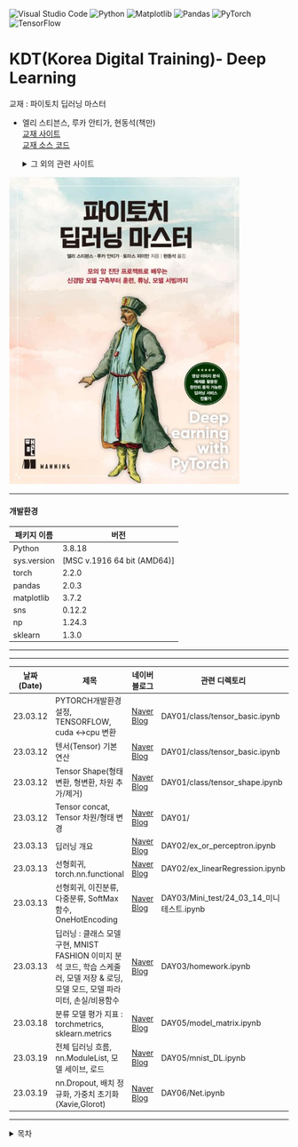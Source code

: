 ![Visual Studio Code](https://img.shields.io/badge/Visual%20Studio%20Code-0078d7.svg?style=for-the-badge&logo=visual-studio-code&logoColor=white)
![Python](https://img.shields.io/badge/python-3670A0?style=for-the-badge&logo=python&logoColor=ffdd54)
![Matplotlib](https://img.shields.io/badge/Matplotlib-%23ffffff.svg?style=for-the-badge&logo=Matplotlib&logoColor=black)
![Pandas](https://img.shields.io/badge/pandas-%23150458.svg?style=for-the-badge&logo=pandas&logoColor=white)
![PyTorch](https://img.shields.io/badge/PyTorch-%23EE4C2C.svg?style=for-the-badge&logo=PyTorch&logoColor=white)
![TensorFlow](https://img.shields.io/badge/TensorFlow-%23FF6F00.svg?style=for-the-badge&logo=TensorFlow&logoColor=white)

# KDT(Korea Digital Training)- Deep Learning

교재 : 파이토치 딥러닝 마스터

- 엘리 스티븐스, 루카 안티가, 현동석(책만)  
   [교재 사이트](https://product.kyobobook.co.kr/detail/S000061353646)  
   [교재 소스 코드](https://github.com/deep-learning-with-pytorch/dlwpt-code)
    <details>
    <summary>
      그 외의 관련 사이트
    </summary>

  [딥러닝 관련 카탈로그](https://www.manning.com/catalog#section-83)
  [교재 Github](https://github.com/onlybooks/pytorch)
  </details>

![alt text](image.png)

<hr/>

#### 개발환경

| 패키지 이름 | 버전                        |
| ----------- | --------------------------- |
| Python      | 3.8.18                      |
| sys.version | [MSC v.1916 64 bit (AMD64)] |
| torch       | 2.2.0                       |
| pandas      | 2.0.3                       |
| matplotlib  | 3.7.2                       |
| sns         | 0.12.2                      |
| np          | 1.24.3                      |
| sklearn     | 1.3.0                       |

<hr/>

<hr/>   
   
|날짜(Date) | 제목 | 네이버 블로그 | 관련 디렉토리 |
| --------  | ---  | -----------| ------------|
| 23.03.12  | PYTORCH개발환경설정, TENSORFLOW, cuda <->cpu 변환| [Naver Blog](https://blog.naver.com/mathnoah/223380692140)| DAY01/class/tensor_basic.ipynb  |
| 23.03.12  |텐서(Tensor) 기본 연산| [Naver Blog](https://blog.naver.com/mathnoah/223380894984)| DAY01/class/tensor_basic.ipynb  |
| 23.03.12  |Tensor Shape(형태 변환, 형변환, 차원 추가/제거) | [Naver Blog](https://blog.naver.com/mathnoah/223381016264)| DAY01/class/tensor_shape.ipynb |
| 23.03.12  |Tensor concat, Tensor 차원/형태 변경| [Naver Blog](https://blog.naver.com/mathnoah/223381063931)| DAY01/ |
| 23.03.13  | 딥러닝 개요| [Naver Blog](https://blog.naver.com/mathnoah/223382007319)| DAY02/ex_or_perceptron.ipynb |
| 23.03.13  |선형회귀, torch.nn.functional | [Naver Blog](https://blog.naver.com/mathnoah/223382134810)| DAY02/ex_linearRegression.ipynb |
| 23.03.13  |선형회귀, 이진분류, 다중분류, SoftMax함수, OneHotEncoding| [Naver Blog](https://blog.naver.com/mathnoah/223383139478)| DAY03/Mini_test/24_03_14_미니테스트.ipynb |
| 23.03.13  |딥러닝 : 클래스 모델 구현, MNIST FASHION 이미지 분석 코드, 학습 스케줄러, 모델 저장 & 로딩, 모델 모드, 모델 파라미터, 손실/비용함수| [Naver Blog](https://blog.naver.com/mathnoah/223383596058)| DAY03/homework.ipynb |
| 23.03.18  | 분류 모델 평가 지표 : torchmetrics, sklearn.metrics| [Naver Blog](https://blog.naver.com/mathnoah/223386883614)| DAY05/model_matrix.ipynb |
| 23.03.19  | 전체 딥러닝 흐름, nn.ModuleList, 모델 세이브, 로드 | [Naver Blog](https://blog.naver.com/mathnoah/223388001130)| DAY05/mnist_DL.ipynb |
| 23.03.19  | nn.Dropout, 배치 정규화, 가중치 초기화(Xavie,Glorot)| [Naver Blog](https://blog.naver.com/mathnoah/223388211196)| DAY06/Net.ipynb |

<hr/>

<details>
  <summary>
    목차
  </summary>
  \
  1장 딥러닝과 파이토치 라이브러리 소개
__1.1 딥러닝 혁명
__1.2 딥러닝을 위한 파이토치
__1.3 왜 파이토치인가?
____1.3.1 딥러닝 경쟁 구도
__1.4 파이토치 딥러닝 프로젝트 둘러보기
__1.5 하드웨어와 소프트웨어 요구사항
____1.5.1 주피터 노트북
__1.6 연습 문제
__1.7 핵심 요약

2장 사전 훈련된 신경망
**2.1 이미지를 인식하는 사전 훈련된 신경망
\_\_**2.1.1 이미지 인식을 위해 사전 훈련된 신경망 가져오기
\_**\_2.1.2 알렉스넷
\_\_**2.1.3 레즈넷
\_**\_2.1.4 준비, 시...작 전에 잠깐만
\_\_**2.1.5 실행!
\_**\_2.2 가짜 이미지를 만드는 사전 훈련된 모델
\_\_**2.2.1 GAN 게임
\_**\_2.2.2 사이클GAN
\_\_**2.2.3 말을 얼룩말로 바꾸는 신경망
**2.3 장면을 설명하는 사전 훈련된 신경망
\_\_**2.3.1 뉴럴토크2
**2.4 토치 허브
**2.5 결론
**2.6 연습 문제
**2.7 핵심 요약

3장 텐서 구조체
**3.1 부동소수점 수의 세계
**3.2 텐서: 다차원 배열
\_**\_3.2.1 파이썬 리스트에서 파이토치 텐서로
\_\_**3.2.2 첫 텐서 만들어보기
\_**\_3.2.3 텐서의 핵심
**3.3 텐서 인덱싱
**3.4 이름이 있는 텐서
**3.5 텐서 요소 타입
\_**\_3.5.1 dtype으로 숫자 타입 지정하기
\_\_**3.5.2 모든 경우에 사용하는 dtype
\_**\_3.5.3 텐서의 dtype 속성 관리
**3.6 텐서 API
**3.7 텐서를 저장소 관점에서 머릿속에 그려보기
\_\_**3.7.1 저장 공간 인덱싱
\_**\_3.7.2 저장된 값을 수정하기: 텐서 내부 연산
**3.8 텐서 메타데이터: 사이즈, 오프셋, 스트라이드
\_**\_3.8.1 다른 텐서의 저장 공간에 대한 뷰 만들기
\_\_**3.8.2 복사 없이 텐서 전치하기
\_**\_3.8.3 더 높은 차원에서의 전치 연산
\_\_**3.8.4 인접한 텐서
**3.9 텐서를 GPU로 옮기기
\_\_**3.9.1 텐서 디바이스 속성 관리
**3.10 넘파이 호환
**3.11 일반화된 텐서도 텐서다
**3.12 텐서 직렬화
\_\_**3.12.1 h5py로 HDF5 병렬화하기
**3.13 결론
**3.14 연습 문제
\_\_3.15 핵심 요약

4장 실제 데이터를 텐서로 표현해보기
**4.1 이미지 다루기
\_\_**4.1.1 컬러 채널 더하기
\_**\_4.1.2 이미지 파일 로딩
\_\_**4.1.3 레이아웃 변경하기
\_**\_4.1.4 데이터 정규화
**4.2 3차원 이미지: 용적 데이터
\_**\_4.2.1 특수 포맷 로딩
**4.3 테이블 데이터 표현하기
\_**\_4.3.1 실세계 데이터셋 사용하기
\_\_**4.3.2 와인 데이터를 텐서로 읽어오기
\_**\_4.3.3 점수 표현하기
\_\_**4.3.4 원핫 인코딩
\_**\_4.3.5 언제 카테고리화 할 것인가
\_\_**4.3.6 임계값으로 찾기
**4.4 시계열 데이터 다루기
\_\_**4.4.1 시간 차원 더하기
\_**\_4.4.2 시간 단위로 데이터 만들기
\_\_**4.4.3 훈련 준비
**4.5 텍스트 표현하기
\_\_**4.5.1 텍스트를 숫자로 변환하기
\_**\_4.5.2 문자 원핫 인코딩
\_\_**4.5.3 모든 단어를 원핫 인코딩하기
\_**\_4.5.4 텍스트 임베딩
\_\_**4.5.5 청사진으로서의 텍스트 임베딩
**4.6 결론
**4.7 연습 문제
\_\_4.8 핵심 요약

5장 학습 기법
**5.1 시대를 초월하는 모델링 학습
**5.2 학습은 파라미터 추정에 불과하다
\_**\_5.2.1 온도 문제
\_\_**5.2.2 데이터 수집
\_**\_5.2.3 데이터 시각화
\_\_**5.2.4 먼저 선형 모델을 골라 시도해보기
**5.3 손실을 줄이기 위한 방안
\_\_**5.3.1 파이토치로 문제 풀어보기
**5.4 경사를 따라 내려가기
\_\_**5.4.1 손실 줄이기
\_**\_5.4.2 분석
\_\_**5.4.3 모델 적합을 위한 반복
\_**\_5.4.4 입력 정규화
\_\_**5.4.5 (다시 해보는) 시각화
**5.5 파이토치의 자동미분: 모든 것을 역전파하라
\_\_**5.5.1 기울기 자동 계산
\_**\_5.5.2 골라쓰는 옵티마이저
\_\_**5.5.3 훈련, 검증, 과적합
\_**\_5.5.4 자동미분의 주의사항과 자동미분 끄기
**5.6 결론
**5.7 연습 문제
**5.8 핵심 요약

6장 신경망을 활용한 데이터 적합
**6.1 인공 뉴런
\_\_**6.1.1 다중 계층 신경망 합성하기
\_**\_6.1.2 오차 함수
\_\_**6.1.3 우리에게 필요한 건 활성 함수
\_**\_6.1.4 그 밖의 활성 함수
\_\_**6.1.5 최적의 활성 함수 고르기
\_**\_6.1.6 신경망에서 학습의 의미
**6.2 파이토치 nn 모듈
\_**\_6.2.1 forward 대신 **call** 사용하기
\_\_**6.2.2 다시 선형 모델로
**6.3 드디어 신경망
\_\_**6.3.1 선형 모델 대체하기
\_**\_6.3.2 파라미터 살펴보기
\_\_**6.3.3 선형 모델과 비교하기
**6.4 결론
**6.5 연습 문제
\_\_6.6 핵심 요약

7장 새와 비행기 구별하기: 이미지 학습
**7.1 작은 이미지를 모아 놓은 데이터셋
\_\_**7.1.1 CIFAR-10 다운로드
\_**\_7.1.2 데이터셋 클래스
\_\_**7.1.3 데이터 변환
\_**\_7.1.4 데이터 정규화
**7.2 새와 비행기를 구별하기
\_**\_7.2.1 데이터셋 구축
\_\_**7.2.2 완전 연결 모델
\_**\_7.2.3 분류기의 출력
\_\_**7.2.4 출력을 확률로 표현하기
\_**\_7.2.5 분류를 위한 손실값
\_\_**7.2.6 분류기 훈련
\_**\_7.2.7 완전 연결의 한계
**7.3 결론
**7.4 연습 문제
**7.5 핵심 요약

8장 컨볼루션을 활용한 일반화
**8.1 컨볼루션
\_\_**8.1.1 컨볼루션의 역할
**8.2 컨볼루션 사용해보기
\_\_**8.2.1 경계 패딩하기
\_**\_8.2.2 컨볼루션으로 피처 찾아내기
\_\_**8.2.3 깊이와 풀링으로 한 단계 더 인식하기
\_**\_8.2.4 우리의 신경망에 적용하기
**8.3 nn.Module 서브클래싱하기
\_**\_8.3.1 nn.Module로 정의된 우리의 신경망
\_\_**8.3.2 파이토치가 파라미터와 서브모듈을 유지하는 방법
\_**\_8.3.3 함수형 API
**8.4 우리가 만든 컨볼루션 신경망 훈련시키기
\_**\_8.4.1 정확도 측정
\_\_**8.4.2 모델을 저장하고 불러오기
\_**\_8.4.3 GPU에서 훈련시키기
**8.5 모델 설계
\_**\_8.5.1 메모리 용량 늘리기: 너비
\_\_**8.5.2 모델이 수렴하고 일반화하도록 돕는 방법: 정규화
\_**\_8.5.3 더 복잡한 구조를 배우기 위해 깊이 파헤치기: 깊이
\_\_**8.5.4 모델의 성능 비교
\_**\_8.5.5 이미 오래된 방식
**8.6 결론
**8.7 연습 문제
**8.8 핵심 요약

[2부] 실전 이미지 학습: 폐암 조기 진단

9장 암과 싸워 이기기 위한 파이토치 활용
**9.1 사용 사례 소개
**9.2 대규모 프로젝트 준비
**9.3 CT 스캔이란
**9.4 프로젝트: 엔드투엔드 폐암 진단기
\_**\_9.4.1 신경망이 동작할 때까지 데이터를 던져넣을 수 없는 이유
\_\_**9.4.2 결절이란 무엇인가
\_**\_9.4.3 데이터 소스: LUNA 그랜드 챌린지
\_\_**9.4.4 LUNA 데이터 다운로드
**9.5 결론
**9.6 핵심 요약

10장 여러 데이터 소스를 통합 데이터셋으로 합치기
**10.1 원본 CT 데이터 파일
**10.2 LUNA 애노테이션 데이터 파싱
\_**\_10.2.1 훈련셋과 검증셋
\_\_**10.2.2 애노테이션 데이터와 후보 데이터 합치기
**10.3 개별 CT 스캔 로딩
\_\_**10.3.1 하운스필드 단위
**10.4 환자 좌표계를 사용해 결절 위치 정하기
\_\_**10.4.1 환자 좌표계
\_**\_10.4.2 CT 스캔 형태와 복셀 크기
\_\_**10.4.3 밀리미터를 복셀 주소로 변환하기
\_**\_10.4.4 CT 스캔에서 결절 추출하기
**10.5 간단한 데이터셋 구현
\_**\_10.5.1 getCtRawCandidate 함수로 후보 배열 캐싱하기
\_\_**10.5.2 LunaDataset.**init**으로 데이터셋 만들기
\_**\_10.5.3 훈련/검증 분리
\_\_**10.5.4 데이터 렌더링
**10.6 결론
**10.7 연습 문제
\_\_10.8 핵심 요약

11장 종양 탐지를 위한 분류 모델 훈련
**11.1 기본 모델과 훈련 루프
**11.2 애플리케이션의 메인 진입점
**11.3 사전 훈련 설정과 초기화
\_\_**11.3.1 모델과 옵티마이저 초기화
\_**\_11.3.2 데이터 로더의 관리와 데이터 공급
**11.4 첫 번째 경로 신경망 설계
\_**\_11.4.1 핵심 컨볼루션
\_\_**11.4.2 전체 모델
**11.5 모델 훈련과 검증
\_\_**11.5.1 computeBatchLoss 함수
\_**\_11.5.2 훈련 때와 유사한 검증 루프
**11.6 성능 메트릭 출력
\_**\_11.6.1 logMetrics 함수
**11.7 훈련 스크립트 실행
\_**\_11.7.1 훈련에 필요한 데이터
\_\_**11.7.2 막간을 활용해 enumerateWithEstimate 함수 알아보기
**11.8 모델 평가: 정확도 99.7%라면 잘 끝난 것일까?
**11.9 텐서보드로 훈련 관련 메트릭을 그려보기
\_**\_11.9.1 텐서보드 실행
\_\_**11.9.2 메트릭 로깅 함수가 텐서보드를 지원하도록 만들기
**11.10 모델이 결절 탐지를 학습하지 못하는 이유
**11.11 결론
**11.12 연습 문제
**11.13 핵심 요약

12장 메트릭과 증강을 활용한 훈련 개선
**12.1 개선을 위한 상위 계획
**12.2 착한 개와 나쁜 녀석: 거짓 양성과 거짓 음성
**12.3 긍정과 부정의 경우를 도식화하기
\_\_**12.3.1 아무나 보고 짖는 록시의 장점은 재현율
\_**\_12.3.2 잠은 많아도 도둑은 잘 잡는 프레스톤의 특기는 정밀도
\_\_**12.3.3 logMetrics으로 정밀도와 재현율 구하기
\_**\_12.3.4 궁극의 메트릭: F1 점수
\_\_**12.3.5 새 메트릭으로 모델이 잘 동작하는지 확인하기
**12.4 이상적인 데이터셋의 모습
\_\_**12.4.1 데이터를 실제보다 ‘이상’에 가깝게 만들기
\_**\_12.4.2 균형잡힌 LunaDataset으로 훈련시킨 결과의 차이
\_\_**12.4.3 과적합 증상 알아채기
**12.5 과적합 문제 다시 살펴보기
\_\_**12.5.1 과적합된 얼굴-나이 예측 모델
**12.6 데이터 증강으로 과적합 방지하기
\_\_**12.6.1 특별 데이터 증강 기술
\_**\_12.6.2 데이터 증강 효과 확인하기
**12.7 결론
**12.8 연습 문제
**12.9 핵심 요약

13장 세그멘테이션을 활용한 의심 결절 탐색
**13.1 프로젝트에 두 번째 모델 추가하기
**13.2 다양한 세그멘테이션 유형
**13.3 시맨틱 세그멘테이션: 픽셀 단위 분류
\_\_**13.3.1 유넷 아키텍처
**13.4 세그멘테이션을 위한 모델 업데이트
\_\_**13.4.1 기성품 모델을 프로젝트에 적용하기
**13.5 세그멘테이션을 위한 데이터셋 업데이트
\_\_**13.5.1 매우 제한된 입력 크기를 갖는 유넷
\_**\_13.5.2 2차원 vs 3차원 데이터의 유넷 사용시 장단점
\_\_**13.5.3 실측 데이터 만들기
\_**\_13.5.4 Luna2dSegmentationDataset 구현
\_\_**13.5.5 훈련 데이터와 검증 데이터 설계
\_**\_13.5.6 TrainingLuna2dSegmentationDataset 구현
\_\_**13.5.7 GPU에서 돌리는 증강
**13.6 세그멘테이션을 위한 훈련 스크립트 업데이트
\_\_**13.6.1 세그멘테이션과 증강 모델 초기화
\_**\_13.6.2 아담 옵티마이저 사용하기
\_\_**13.6.3 다이스 손실
\_**\_13.6.4 이미지를 텐서보드에 넣기
\_\_**13.6.5 메트릭 로깅 업데이트
\_**\_13.6.6 모델 저장
**13.7 결과
**13.8 결론
**13.9 연습 문제
\_\_13.10 핵심 요약

14장 엔드투엔드 결절 분석, 그리고 남겨진 과제
**14.1 결승선을 향하여
**14.2 검증셋 독립
**14.3 CT 세그멘테이션과 결절 후보 분류 연결
\_\_**14.3.1 세그멘테이션
\_**\_14.3.2 복셀을 그룹화하여 결절 후보로 만들기
\_\_**14.3.3 결절을 찾았나? 거짓 양성을 줄이기 위한 분류
**14.4 정량적인 검증
**14.5 악성 예측
\_**\_14.5.1 악성 정보 습득
\_\_**14.5.2 AUC 베이스라인: 직경으로 분류하기
\_**\_14.5.3 이전 가중치의 재활용: 미세 튜닝
\_\_**14.5.4 텐서보드에서의 더 많은 출력
**14.6 진단을 통해 보게되는 것
\_\_**14.6.1 훈련셋, 검증셋, 테스트셋
**14.7 다음 단계는? 더 많은 데이터와 영감이 필요하다
\_\_**14.7.1 과적합 방지: 더 나은 정규화
\_**\_14.7.2 정제된 훈련 데이터
\_\_**14.7.3 결과 비교와 리서치 논문
**14.8 결론
\_\_**14.8.1 커튼 뒤에서
**14.9 연습 문제
**14.10 핵심 요약

[3부] 드디어, 배포

15장 제품으로 배포하기
**15.1 파이토치 모델 서빙
\_\_**15.1.1 플라스크에 들어간 모델
\_**\_15.1.2 배포 시 바라는 점
\_\_**15.1.3 배치 요청
**15.2 모델 내보내기
\_\_**15.2.1 ONNX로 파이토치를 넘어서는 호환성 확보
\_**\_15.2.2 파이토치로 내보내기: 추적
\_\_**15.2.3 추적된 모델로 만든 서버
**15.3 파이토치 JIT 동작
\_\_**15.3.1 전통적인 파이썬/파이토치를 넘어서기
\_**\_15.3.2 인터페이스와 백엔드 관점에서의 파이토치
\_\_**15.3.3 토치스크립트
\_**\_15.3.4 추적 가능하도록 토치스크립트로 만들기
**15.4 LibTorch: C++ 파이토치
\_**\_15.4.1 JIT로 처리된 모델을 C++로 실행하기
\_\_**15.4.2 시작부터 C++: C++ API
**15.5 모바일
\_\_**15.5.1 효율성 개선: 모델 설계와 양자화
**15.6 최근 기술: 파이토치 모델 엔터프라이즈 서빙
**15.7 결론
**15.8 연습 문제
**15.9 핵심 요약

</details>
